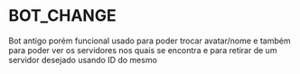 # BOT_CHANGE
Bot antigo porém funcional usado para poder trocar avatar/nome e também para poder ver os servidores nos quais se encontra e para retirar de um servidor desejado usando ID do mesmo
